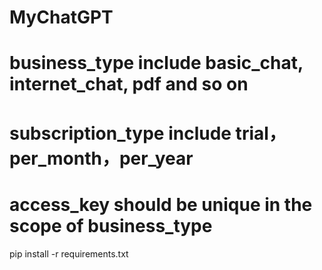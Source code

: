 # MyChatGPT
# business_type include basic_chat, internet_chat, pdf and so on
# subscription_type include trial，per_month，per_year
# access_key should be unique in the scope of business_type

pip install -r requirements.txt
